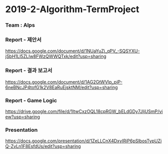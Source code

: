 # 2019-2-Algorithm-TermProject

### Team : Alps

### Report - 제안서
https://docs.google.com/document/d/1NUaYuZj_qPV_-SQSYXU-jSbH1Ll5ZLIw8FWzQWWQTxk/edit?usp=sharing

### Report - 결과 보고서
https://docs.google.com/document/d/1AG2GtWVlp_pjP-6neBNcJP4tofG1k2V8EaRuEjsktNM/edit?usp=sharing

### Report - Game Logic
https://drive.google.com/file/d/1ltwCxzOQL18cpRGW_bELdGDy7JljUSmP/view?usp=sharing

### Presentation
https://docs.google.com/presentation/d/1ZeLLCnX4DxyIRiP6pSlbosTypUZiQ-ZvLn1F8EsfdUs/edit?usp=sharing

